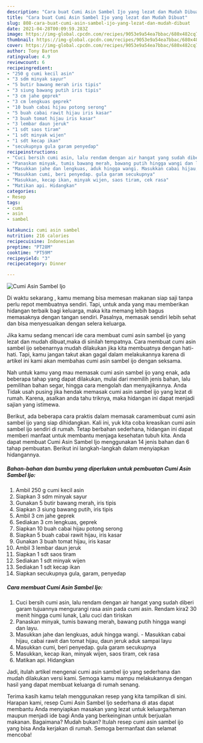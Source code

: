 ```yaml
---
description: "Cara buat Cumi Asin Sambel Ijo yang lezat dan Mudah Dibuat"
title: "Cara buat Cumi Asin Sambel Ijo yang lezat dan Mudah Dibuat"
slug: 808-cara-buat-cumi-asin-sambel-ijo-yang-lezat-dan-mudah-dibuat
date: 2021-04-28T00:09:59.283Z
image: https://img-global.cpcdn.com/recipes/9053e9a54ea7bbac/680x482cq70/cumi-asin-sambel-ijo-foto-resep-utama.jpg
thumbnail: https://img-global.cpcdn.com/recipes/9053e9a54ea7bbac/680x482cq70/cumi-asin-sambel-ijo-foto-resep-utama.jpg
cover: https://img-global.cpcdn.com/recipes/9053e9a54ea7bbac/680x482cq70/cumi-asin-sambel-ijo-foto-resep-utama.jpg
author: Tony Barton
ratingvalue: 4.9
reviewcount: 6
recipeingredient:
- "250 g cumi kecil asin"
- "3 sdm minyak sayur"
- "5 butir bawang merah iris tipis"
- "3 siung bawang putih iris tipis"
- "3 cm jahe geprek"
- "3 cm lengkuas geprek"
- "10 buah cabai hijau potong serong"
- "5 buah cabai rawit hijau iris kasar"
- "3 buah tomat hijau iris kasar"
- "3 lembar daun jeruk"
- "1 sdt saos tiram"
- "1 sdt minyak wijen"
- "1 sdt kecap ikan"
- "secukupnya gula garam penyedap"
recipeinstructions:
- "Cuci bersih cumi asin, lalu rendam dengan air hangat yang sudah diberi garam tujuannya mengurangi rasa asin pada cumi asin. Rendam kira2 30 menit hingga cumi lunak, Lalu cuci dan tiriskan"
- "Panaskan minyak, tumis bawang merah, bawang putih hingga wangi dan layu."
- "Masukkan jahe dan lengkuas, aduk hingga wangi. Masukkan cabai hijau, cabai rawit dan tomat hijau, daun jeruk aduk sampai layu"
- "Masukkan cumi, beri penyedap. gula garam secukupnya"
- "Masukkan, kecap ikan, minyak wijen, saos tiram, cek rasa"
- "Matikan api. Hidangkan"
categories:
- Resep
tags:
- cumi
- asin
- sambel

katakunci: cumi asin sambel 
nutrition: 216 calories
recipecuisine: Indonesian
preptime: "PT28M"
cooktime: "PT59M"
recipeyield: "3"
recipecategory: Dinner

---
```



![Cumi Asin Sambel Ijo](https://img-global.cpcdn.com/recipes/9053e9a54ea7bbac/680x482cq70/cumi-asin-sambel-ijo-foto-resep-utama.jpg)

Di waktu  sekarang , kamu memang bisa memesan makanan siap saji tanpa perlu repot membuatnya sendiri. Tapi, untuk anda yang mau memberikan hidangan terbaik bagi keluarga, maka kita memang lebih bagus memasaknya dengan tangan sendiri. Pasalnya, memasak sendiri lebih sehat dan bisa menyesuaikan dengan selera keluarga.

Jika kamu sedang mencari ide cara membuat cumi asin sambel ijo yang lezat dan mudah dibuat,maka di sinilah tempatnya. Cara membuat cumi asin sambel ijo  sebenarnya mudah dilakukan jika kita membuatnya dengan hati-hati. Tapi, kamu jangan takut akan gagal dalam melakukannya 
karena di artikel ini kami akan membahas cumi asin sambel ijo dengan seksama.  



Nah untuk kamu yang mau memasak cumi asin sambel ijo yang enak, ada beberapa tahap yang dapat dilakukan, mulai dari memilih jenis bahan, lalu pemilihan bahan segar, hingga cara mengolah dan menyajikannya. Anda Tidak usah pusing jika hendak memasak cumi asin sambel ijo yang lezat di rumah. Karena, asalkan anda  tahu triknya, maka hidangan ini dapat menjadi sajian yang istimewa.

Berikut, ada beberapa cara praktis  dalam memasak caramembuat cumi asin sambel ijo yang siap dihidangkan. Kali ini, yuk kita coba kreasikan cumi asin sambel ijo sendiri di rumah. Tetap berbahan sederhana, hidangan ini dapat memberi manfaat untuk membantu menjaga kesehatan tubuh kita. Anda dapat membuat Cumi Asin Sambel Ijo menggunakan 14 jenis bahan dan 6 tahap pembuatan. Berikut ini langkah-langkah dalam menyiapkan hidangannya.

<!--inarticleads1-->

##### Bahan-bahan dan bumbu yang diperlukan untuk pembuatan Cumi Asin Sambel Ijo:

1. Ambil 250 g cumi kecil asin
1. Siapkan 3 sdm minyak sayur
1. Gunakan 5 butir bawang merah, iris tipis
1. Siapkan 3 siung bawang putih, iris tipis
1. Ambil 3 cm jahe geprek
1. Sediakan 3 cm lengkuas, geprek
1. Siapkan 10 buah cabai hijau potong serong
1. Siapkan 5 buah cabai rawit hijau, iris kasar
1. Gunakan 3 buah tomat hijau, iris kasar
1. Ambil 3 lembar daun jeruk
1. Siapkan 1 sdt saos tiram
1. Sediakan 1 sdt minyak wijen
1. Sediakan 1 sdt kecap ikan
1. Siapkan secukupnya gula, garam, penyedap




<!--inarticleads2-->

##### Cara membuat Cumi Asin Sambel Ijo:

1. Cuci bersih cumi asin, lalu rendam dengan air hangat yang sudah diberi garam tujuannya mengurangi rasa asin pada cumi asin. Rendam kira2 30 menit hingga cumi lunak, Lalu cuci dan tiriskan
1. Panaskan minyak, tumis bawang merah, bawang putih hingga wangi dan layu.
1. Masukkan jahe dan lengkuas, aduk hingga wangi. - Masukkan cabai hijau, cabai rawit dan tomat hijau, daun jeruk aduk sampai layu
1. Masukkan cumi, beri penyedap. gula garam secukupnya
1. Masukkan, kecap ikan, minyak wijen, saos tiram, cek rasa
1. Matikan api. Hidangkan




Jadi, itulah artikel mengenai  cumi asin sambel ijo  yang sederhana dan mudah dilakukan versi kami. Semoga kamu mampu melakukannya dengan hasil yang dapat membuat keluarga di rumah senang. 

Terima kasih kamu telah menggunakan resep yang kita tampilkan di sini. Harapan kami, resep  Cumi Asin Sambel Ijo sederhana di atas dapat membantu Anda menyiapkan masakan yang lezat untuk keluarga/teman maupun menjadi ide bagi Anda yang berkeinginan untuk berjualan makanan. Bagaimana? Mudah bukan? Itulah resep cumi asin sambel ijo yang bisa Anda kerjakan di rumah. Semoga bermanfaat dan selamat mencoba!

